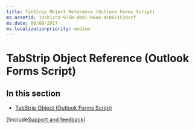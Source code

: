 ```yaml
---
title: TabStrip Object Reference (Outlook Forms Script)
ms.assetid: 19cb1cca-975b-4b01-b6a4-4c067153dccf
ms.date: 06/08/2017
ms.localizationpriority: medium
---
```



# TabStrip Object Reference (Outlook Forms Script)

## In this section


- [TabStrip Object (Outlook Forms Script)](Outlook.tabstrip.md)
    


[!include[Support and feedback](~/includes/feedback-boilerplate.md)]